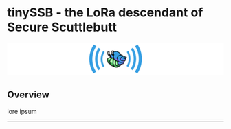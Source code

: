 # tinySSB - the LoRa descendant of Secure Scuttlebutt

![tinySSB logo](doc/_img/tinySSB-banner.png)

## Overview

lore ipsum

---

